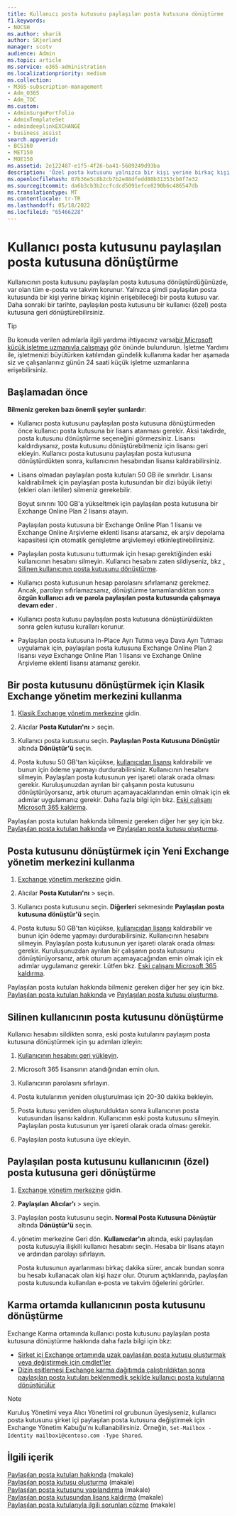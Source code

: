 ```yaml
---
title: Kullanıcı posta kutusunu paylaşılan posta kutusuna dönüştürme
f1.keywords:
- NOCSH
ms.author: sharik
author: SKjerland
manager: scotv
audience: Admin
ms.topic: article
ms.service: o365-administration
ms.localizationpriority: medium
ms.collection:
- M365-subscription-management
- Adm_O365
- Adm_TOC
ms.custom:
- AdminSurgePortfolio
- AdminTemplateSet
- admindeeplinkEXCHANGE
- business_assist
search.appverid:
- BCS160
- MET150
- MOE150
ms.assetid: 2e122487-e1f5-4f26-ba41-5689249d93ba
description: 'Özel posta kutusunu yalnızca bir kişi yerine birkaç kişi tarafından erişilebilen paylaşılan posta kutusuna dönüştürmeyi öğrenin. '
ms.openlocfilehash: 07b36e5c8b2cb7b2e88dfedd80b31353cb8f7e32
ms.sourcegitcommit: da6b3cb3b2ccfcdcd5091efce8290b6c486547db
ms.translationtype: MT
ms.contentlocale: tr-TR
ms.lasthandoff: 05/18/2022
ms.locfileid: "65466228"
---
```

# <a name="convert-a-user-mailbox-to-a-shared-mailbox"></a>Kullanıcı posta kutusunu paylaşılan posta kutusuna dönüştürme

Kullanıcının posta kutusunu paylaşılan posta kutusuna dönüştürdüğünüzde, var olan tüm e-posta ve takvim korunur. Yalnızca şimdi paylaşılan posta kutusunda bir kişi yerine birkaç kişinin erişebileceği bir posta kutusu var. Daha sonraki bir tarihte, paylaşılan posta kutusunu bir kullanıcı (özel) posta kutusuna geri dönüştürebilirsiniz.

> [!TIP]
> Bu konuda verilen adımlarla ilgili yardıma ihtiyacınız varsa[bir Microsoft küçük işletme uzmanıyla çalışmayı](https://go.microsoft.com/fwlink/?linkid=2186871) göz önünde bulundurun. İşletme Yardımı ile, işletmenizi büyütürken katılımdan gündelik kullanıma kadar her aşamada siz ve çalışanlarınız günün 24 saati küçük işletme uzmanlarına erişebilirsiniz.

## <a name="before-you-begin"></a>Başlamadan önce

**Bilmeniz gereken bazı önemli şeyler şunlardır**:

- Kullanıcı posta kutusunu paylaşılan posta kutusuna dönüştürmeden önce kullanıcı posta kutusuna bir lisans atanması gerekir. Aksi takdirde, posta kutusunu dönüştürme seçeneğini görmezsiniz. Lisansı kaldırdıysanız, posta kutusunu dönüştürebilmeniz için lisansı geri ekleyin. Kullanıcı posta kutusunu paylaşılan posta kutusuna dönüştürdükten sonra, kullanıcının hesabından lisansı kaldırabilirsiniz.

- Lisans olmadan paylaşılan posta kutuları 50 GB ile sınırlıdır. Lisansı kaldırabilmek için paylaşılan posta kutusundan bir dizi büyük iletiyi (ekleri olan iletiler) silmeniz gerekebilir.

  Boyut sınırını 100 GB'a yükseltmek için paylaşılan posta kutusuna bir Exchange Online Plan 2 lisansı atayın.

  Paylaşılan posta kutusuna bir Exchange Online Plan 1 lisansı ve Exchange Online Arşivleme eklenti lisansı atarsanız, ek arşiv depolama kapasitesi için otomatik genişletme arşivlemeyi etkinleştirebilirsiniz.

- Paylaşılan posta kutusunu tutturmak için hesap gerektiğinden eski kullanıcının hesabını silmeyin. Kullanıcı hesabını zaten sildiyseniz, bkz [. Silinen kullanıcının posta kutusunu dönüştürme](#convert-the-mailbox-of-a-deleted-user).

- Kullanıcı posta kutusunun hesap parolasını sıfırlamanız gerekmez. Ancak, parolayı sıfırlamazsanız, dönüştürme tamamlandıktan sonra **özgün kullanıcı adı ve parola paylaşılan posta kutusunda çalışmaya devam eder** .

- Kullanıcı posta kutusu paylaşılan posta kutusuna dönüştürüldükten sonra gelen kutusu kuralları korunur.

- Paylaşılan posta kutusuna In-Place Ayrı Tutma veya Dava Ayrı Tutması uygulamak için, paylaşılan posta kutusuna Exchange Online Plan 2 lisansı *veya* Exchange Online Plan 1 lisansı ve Exchange Online Arşivleme eklenti lisansı atamanız gerekir.

## <a name="use-the-classic-exchange-admin-center-to-convert-a-mailbox"></a>Bir posta kutusunu dönüştürmek için Klasik Exchange yönetim merkezini kullanma

1. <a href="https://go.microsoft.com/fwlink/p/?linkid=2059104" target="_blank">Klasik Exchange yönetim merkezine</a> gidin.

2. Alıcılar **Posta Kutuları'nı** \> seçin.

3. Kullanıcı posta kutusunu seçin. **Paylaşılan Posta Kutusuna Dönüştür** altında **Dönüştür'ü** seçin.

4. Posta kutusu 50 GB'tan küçükse, [kullanıcıdan lisansı](../manage/remove-licenses-from-users.md) kaldırabilir ve bunun için ödeme yapmayı durdurabilirsiniz. Kullanıcının hesabını silmeyin. Paylaşılan posta kutusunun yer işareti olarak orada olması gerekir. Kuruluşunuzdan ayrılan bir çalışanın posta kutusunu dönüştürüyorsanız, artık oturum açamayacaklarından emin olmak için ek adımlar uygulamanız gerekir. Daha fazla bilgi için bkz. [Eski çalışanı Microsoft 365 kaldırma](../add-users/remove-former-employee.md).

Paylaşılan posta kutuları hakkında bilmeniz gereken diğer her şey için bkz. [Paylaşılan posta kutuları hakkında](about-shared-mailboxes.md) ve [Paylaşılan posta kutusu oluşturma](create-a-shared-mailbox.md).

## <a name="use-the-new-exchange-admin-center-to-convert-a-mailbox"></a>Posta kutusunu dönüştürmek için Yeni Exchange yönetim merkezini kullanma

1. <a href="https://admin.exchange.microsoft.com/#/homepage" target="_blank"> Exchange yönetim merkezine</a> gidin.

2. Alıcılar **Posta Kutuları'nı** \> seçin.

3. Kullanıcı posta kutusunu seçin. **Diğerleri** sekmesinde **Paylaşılan posta kutusuna dönüştür'ü** seçin.

4. Posta kutusu 50 GB'tan küçükse, [kullanıcıdan lisansı](../manage/remove-licenses-from-users.md) kaldırabilir ve bunun için ödeme yapmayı durdurabilirsiniz. Kullanıcının hesabını silmeyin. Paylaşılan posta kutusunun yer işareti olarak orada olması gerekir. Kuruluşunuzdan ayrılan bir çalışanın posta kutusunu dönüştürüyorsanız, artık oturum açamayacağından emin olmak için ek adımlar uygulamanız gerekir. Lütfen bkz. [Eski çalışanı Microsoft 365 kaldırma](../add-users/remove-former-employee.md).

Paylaşılan posta kutuları hakkında bilmeniz gereken diğer her şey için bkz. [Paylaşılan posta kutuları hakkında](about-shared-mailboxes.md) ve [Paylaşılan posta kutusu oluşturma](create-a-shared-mailbox.md).

## <a name="convert-the-mailbox-of-a-deleted-user"></a>Silinen kullanıcının posta kutusunu dönüştürme

Kullanıcı hesabını sildikten sonra, eski posta kutularını paylaşım posta kutusuna dönüştürmek için şu adımları izleyin:

1. [Kullanıcının hesabını geri yükleyin](../add-users/restore-user.md).

2. Microsoft 365 lisansının atandığından emin olun.

3. Kullanıcının parolasını sıfırlayın.

4. Posta kutularının yeniden oluşturulması için 20-30 dakika bekleyin.

5. Posta kutusu yeniden oluşturulduktan sonra kullanıcının posta kutusundan lisansı kaldırın. Kullanıcının eski posta kutusunu silmeyin. Paylaşılan posta kutusunun yer işareti olarak orada olması gerekir.

6. Paylaşılan posta kutusuna üye ekleyin.

## <a name="convert-a-shared-mailbox-back-to-a-users-private-mailbox"></a>Paylaşılan posta kutusunu kullanıcının (özel) posta kutusuna geri dönüştürme

1. <a href="https://go.microsoft.com/fwlink/p/?linkid=2059104" target="_blank">Exchange yönetim merkezine</a> gidin.

2. **Paylaşılan** **Alıcılar'ı** \> seçin.

3. Paylaşılan posta kutusunu seçin. **Normal Posta Kutusuna Dönüştür** altında **Dönüştür'ü** seçin.

4. yönetim merkezine Geri dön. **Kullanıcılar'ın** altında, eski paylaşılan posta kutusuyla ilişkili kullanıcı hesabını seçin. Hesaba bir lisans atayın ve ardından parolayı sıfırlayın.

   Posta kutusunun ayarlanması birkaç dakika sürer, ancak bundan sonra bu hesabı kullanacak olan kişi hazır olur. Oturum açtıklarında, paylaşılan posta kutusunda kullanılan e-posta ve takvim öğelerini görürler.

## <a name="convert-a-users-mailbox-in-a-hybrid-environment"></a>Karma ortamda kullanıcının posta kutusunu dönüştürme

Exchange Karma ortamında kullanıcı posta kutusunu paylaşılan posta kutusuna dönüştürme hakkında daha fazla bilgi için bkz:

- [Şirket içi Exchange ortamında uzak paylaşılan posta kutusu oluşturmak veya değiştirmek için cmdlet'ler](https://support.microsoft.com/office/cmdlets-to-create-or-modify-a-remote-shared-mailbox-in-an-on-premises-exchange-environment-9e83fb59-c001-729c-a4c0-b2964c154b49)
- [Dizin eşitlemesi Exchange karma dağıtımda çalıştırıldıktan sonra paylaşılan posta kutuları beklenmedik şekilde kullanıcı posta kutularına dönüştürülür](/exchange/troubleshoot/user-and-shared-mailboxes/shared-mailboxes-unexpectedly-converted-to-user-mailboxes)

> [!NOTE]
> Kuruluş Yönetimi veya Alıcı Yönetimi rol grubunun üyesiyseniz, kullanıcı posta kutusunu şirket içi paylaşılan posta kutusuna değiştirmek için Exchange Yönetim Kabuğu'nı kullanabilirsiniz. Örneğin, `Set-Mailbox -Identity mailbox1@contoso.com -Type Shared`.

## <a name="related-content"></a>İlgili içerik

[Paylaşılan posta kutuları hakkında](about-shared-mailboxes.md) (makale)\
[Paylaşılan posta kutusu oluşturma](create-a-shared-mailbox.md) (makale)\
[Paylaşılan posta kutusunu yapılandırma](configure-a-shared-mailbox.md) (makale)\
[Paylaşılan posta kutusundan lisans kaldırma](remove-license-from-shared-mailbox.md) (makale)\
[Paylaşılan posta kutularıyla ilgili sorunları çözme](resolve-issues-with-shared-mailboxes.md) (makale)
